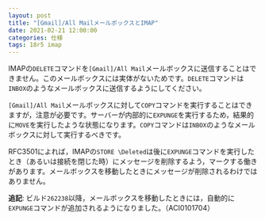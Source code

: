 ```yaml
---
layout: post
title: "[Gmail]/All MailメールボックスとIMAP"
date: 2021-02-21 12:00:00
categories: 仕様
tags: 18r5 imap
---
```


IMAPの`DELETE`コマンドを`[Gmail]/All Mail`メールボックスに送信することはできません。このメールボックスには実体がないためです。`DELETE`コマンドは`INBOX`のようなメールボックスに送信するようにしてください。

`[Gmail]/All Mail`メールボックスに対して`COPY`コマンドを実行することはできますが，注意が必要です。サーバーが内部的に`EXPUNGE`を実行するため，結果的に`MOVE`を実行したような状態になります。`COPY`コマンドは`INBOX`のようなメールボックスに対して実行するべきです。

RFC3501によれば，IMAPの`STORE \Deleted`は後に`EXPUNGE`コマンドを実行したとき（あるいは接続を閉じた時）にメッセージを削除するよう，マークする働きがあります。メールボックスを移動したときにメッセージが削除されるわけではありません。

**追記**: ビルド`262238`以降，メールボックスを移動したときには，自動的に`EXPUNGE`コマンドが追加されるようになりました。（ACI0101704）
